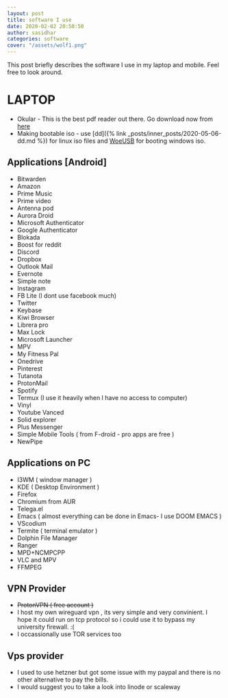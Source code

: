 ```yaml
---
layout: post
title: software I use
date: 2020-02-02 20:50:50
author: sasidhar
categories: software
cover: "/assets/wolf1.png"
---
```


This post briefly describes the software I use in my laptop and mobile. Feel free to look around.

# LAPTOP

- Okular - This is the best pdf reader out there. Go download now from [here](https://okular.kde.org/)
- Making bootable iso - use [dd]({% link _posts/inner_posts/2020-05-06-dd.md %}) for linux iso files and [WoeUSB](https://github.com/slacka/WoeUSB) for booting windows iso.

## Applications [Android]

- Bitwarden
- Amazon
- Prime Music
- Prime video
- Antenna pod
- Aurora Droid
- Microsoft Authenticator
- Google Authenticator
- Blokada
- Boost for reddit
- Discord
- Dropbox
- Outlook Mail
- Evernote
- Simple note
- Instagram
- FB Lite (I dont use facebook much)
- Twitter
- Keybase
- Kiwi Browser
- Librera pro
- Max Lock
- Microsoft Launcher
- MPV
- My Fitness Pal
- Onedrive
- Pinterest
- Tutanota
- ProtonMail
- Spotify
- Termux (I use it heavily when I have no access to computer)
- Vinyl
- Youtube Vanced
- Solid explorer
- Plus Messenger
- Simple Mobile Tools ( from F-droid - pro apps are free )
- NewPipe

## Applications on PC

- I3WM ( window manager )
- KDE ( Desktop Environment )
- Firefox
- Chromium from AUR
- Telega.el
- Emacs ( almost everything can be done in Emacs- I use DOOM EMACS )
- VScodium
- Termite ( terminal emulator )
- Dolphin File Manager
- Ranger
- MPD+NCMPCPP
- VLC and MPV
- FFMPEG

## VPN Provider

- ~~ProtonVPN ( free account )~~
- I host my own wireguard vpn , its very simple and very convinient. I hope it could run on tcp protocol so i could use it to bypass my university firewall. :(
- I occassionally use TOR services too

## Vps provider

- I used to use hetzner but got some issue with my paypal and there is no other alternative to pay the bills.
- I would suggest you to take a look into linode or scaleway
